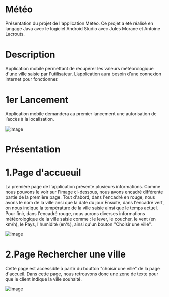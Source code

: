 # Météo

Présentation du projet de l'application Météo. Ce projet a été réalisé en langage Java avec le logiciel Android Studio avec Jules Morane et Antoine Lacrouts.

# Description

Application mobile permettant de récupérer les valeurs météorologique d'une ville saisie par l'utilisateur. L’application aura besoin d’une connexion internet pour fonctionner.

# 1er Lancement

Application mobile demandera au premier lancement une autorisation de l’accès à la localisation.

![image](https://user-images.githubusercontent.com/72809834/104129033-168ede80-536b-11eb-8fd6-347806f5a3c0.png)

# Présentation 

# 1.Page d'accueuil

  La première page de l'application présente plusieurs informations.
Comme nous pouvons le voir sur l'image ci-dessous, nous avons encadré différente partie de la première page.
Tout d'abord, dans l'encadré en rouge, nous avons le nom de la ville ansi que la date du jour
Ensuite, dans l'encadré vert, on nous indique la température de la ville saisie ainsi que le temps actuel.
Pour finir, dans l'encadré rouge, nous aurons diverses informations météorologique de la ville saisie comme : le lever, le coucher, le vent (en km/h), le Pays, l'humidité (en%), ainsi qu'un bouton "Choisir une ville".


![image](https://user-images.githubusercontent.com/72809834/104129161-ce23f080-536b-11eb-9a40-7730534e80a7.png)

# 2.Page Rechercher une ville

Cette page est accessible à partir du boutton "choisir une ville" de la page d'accueil. Dans cette page, nous retrouvons donc une zone de texte pour que le client indique la ville souhaité.


![image](https://user-images.githubusercontent.com/72809834/104129601-daf51400-536c-11eb-9a5c-19c67ebeffc1.png)
